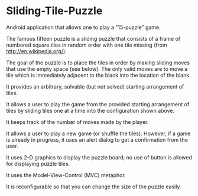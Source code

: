 # Sliding-Tile-Puzzle
Android application that allows one to play a "15-puzzle" game.

The famous fifteen puzzle is a sliding puzzle that consists of a frame of numbered square
tiles in random order with one tile missing (from http://en.wikipedia.org/). 

The goal of the puzzle is to place the tiles in order by making sliding moves that use the
empty space (see below). The only valid moves are to move a tile which
is immediately adjacent to the blank into the location of the blank.

It provides an arbitrary, solvable (but not solved) starting arrangement of tiles.

It allows a user to play the game from the provided starting arrangement of 
tiles by sliding tiles one at a time into the configuration shown above.

It keeps track of the number of moves made by the player.

It allows a user to play a new game (or shuffle the tiles). However, if a game is already in progress, 
it uses an alert dialog to get a confirmation from the user.

It uses 2-D graphics to display the puzzle board; no use of button is allowed for displaying puzzle tiles.

It uses the Model-View-Control (MVC) metaphor.

It is reconfigurable so that you can change the size of the puzzle easily.
